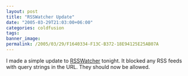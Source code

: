 ```yaml
---
layout: post
title: "RSSWatcher Update"
date: "2005-03-29T21:03:00+06:00"
categories: coldfusion 
tags: 
banner_image: 
permalink: /2005/03/29/F1640334-F13C-B372-18E94125E25AB07A
---
```


I made a simple update to <a href="http://www.rsswatcher.com">RSSWatcher</a> tonight. It blocked any RSS feeds with query strings in the URL. They should now be allowed.